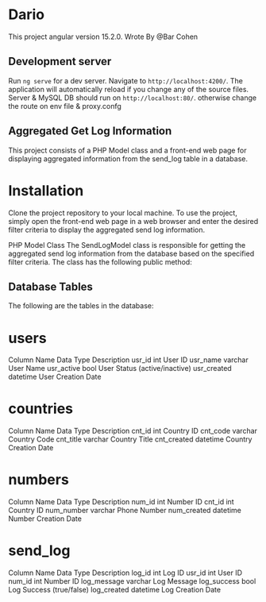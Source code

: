 # Dario

This project angular version 15.2.0.
Wrote By @Bar Cohen 
## Development server

Run `ng serve` for a dev server. Navigate to `http://localhost:4200/`. The application will automatically reload if you change any of the source files.
Server & MySQL DB should run on `http://localhost:80/`. otherwise change the route on env file & proxy.confg

## Aggregated Get Log Information

This project consists of a PHP Model class and a front-end web page for displaying aggregated information from the send_log table in a database.
# Installation
Clone the project repository to your local machine.
To use the project, simply open the front-end web page in a web browser and enter the desired filter criteria to display the aggregated send log information.

PHP Model Class
The SendLogModel class is responsible for getting the aggregated send log information from the database based on the specified filter criteria. The class has the following public method:

## Database Tables
The following are the tables in the database:

# users
Column Name	Data Type	Description
usr_id	int	User ID
usr_name	varchar	User Name
usr_active	bool	User Status (active/inactive)
usr_created	datetime	User Creation Date
# countries
Column Name	Data Type	Description
cnt_id	int	Country ID
cnt_code	varchar	Country Code
cnt_title	varchar	Country Title
cnt_created	datetime	Country Creation Date
# numbers
Column Name	Data Type	Description
num_id	int	Number ID
cnt_id	int	Country ID
num_number	varchar	Phone Number
num_created	datetime	Number Creation Date
# send_log
Column Name	Data Type	Description
log_id	int	Log ID
usr_id	int	User ID
num_id	int	Number ID
log_message	varchar	Log Message
log_success	bool	Log Success (true/false)
log_created	datetime	Log Creation Date

